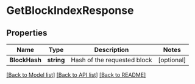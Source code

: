 # GetBlockIndexResponse

## Properties
Name | Type | Description | Notes
------------ | ------------- | ------------- | -------------
**BlockHash** | **string** | Hash of the requested block | [optional] 

[[Back to Model list]](../README.md#documentation-for-models) [[Back to API list]](../README.md#documentation-for-api-endpoints) [[Back to README]](../README.md)


